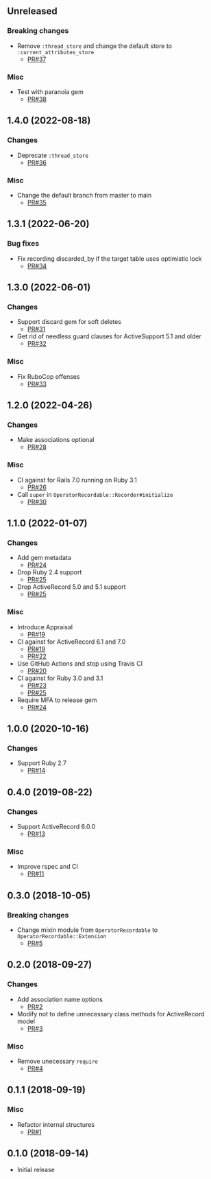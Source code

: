 ## Unreleased

### Breaking changes

* Remove `:thread_store` and change the default store to `:current_attributes_store`
  + [PR#37](https://github.com/yujideveloper/operator_recordable/pull/37)

### Misc

* Test with paranoia gem
  + [PR#38](https://github.com/yujideveloper/operator_recordable/pull/38)


## 1.4.0 (2022-08-18)

### Changes

* Deprecate `:thread_store`
  + [PR#36](https://github.com/yujideveloper/operator_recordable/pull/36)

### Misc

* Change the default branch from master to main
  + [PR#35](https://github.com/yujideveloper/operator_recordable/pull/35)


## 1.3.1 (2022-06-20)

### Bug fixes

* Fix recording discarded_by if the target table uses optimistic lock
  + [PR#34](https://github.com/yujideveloper/operator_recordable/pull/34)


## 1.3.0 (2022-06-01)

### Changes

* Support discard gem for soft deletes
  + [PR#31](https://github.com/yujideveloper/operator_recordable/pull/31)
* Get rid of needless guard clauses for ActiveSupport 5.1 and older
  + [PR#32](https://github.com/yujideveloper/operator_recordable/pull/32)

### Misc

* Fix RuboCop offenses
  + [PR#33](https://github.com/yujideveloper/operator_recordable/pull/33)


## 1.2.0 (2022-04-26)

### Changes

* Make associations optional
  + [PR#28](https://github.com/yujideveloper/operator_recordable/pull/28)

### Misc

* CI against for Rails 7.0 running on Ruby 3.1
  + [PR#26](https://github.com/yujideveloper/operator_recordable/pull/26)
* Call `super` in `OperatorRecordable::Recorder#initialize`
  + [PR#30](https://github.com/yujideveloper/operator_recordable/pull/30)


## 1.1.0 (2022-01-07)

### Changes

* Add gem metadata
  + [PR#24](https://github.com/yujideveloper/operator_recordable/pull/24)
* Drop Ruby 2.4 support
  + [PR#25](https://github.com/yujideveloper/operator_recordable/pull/25)
* Drop ActiveRecord 5.0 and 5.1 support
  + [PR#25](https://github.com/yujideveloper/operator_recordable/pull/25)

### Misc

* Introduce Appraisal
  + [PR#19](https://github.com/yujideveloper/operator_recordable/pull/19)
* CI against for ActiveRecord 6.1 and 7.0
  + [PR#19](https://github.com/yujideveloper/operator_recordable/pull/19)
  + [PR#22](https://github.com/yujideveloper/operator_recordable/pull/22)
* Use GitHub Actions and stop using Travis CI
  + [PR#20](https://github.com/yujideveloper/operator_recordable/pull/20)
* CI against for Ruby 3.0 and 3.1
  + [PR#23](https://github.com/yujideveloper/operator_recordable/pull/23)
  + [PR#25](https://github.com/yujideveloper/operator_recordable/pull/25)
* Require MFA to release gem
  + [PR#24](https://github.com/yujideveloper/operator_recordable/pull/24)


## 1.0.0 (2020-10-16)

### Changes

* Support Ruby 2.7
  + [PR#14](https://github.com/yujideveloper/operator_recordable/pull/14)


## 0.4.0 (2019-08-22)

### Changes

* Support ActiveRecord 6.0.0
  + [PR#13](https://github.com/yujideveloper/operator_recordable/pull/13)

### Misc

* Improve rspec and CI
  + [PR#11](https://github.com/yujideveloper/operator_recordable/pull/11)


## 0.3.0 (2018-10-05)

### Breaking changes

* Change mixin module from `OperatorRecordable` to `OperatorRecordable::Extension`
  + [PR#5](https://github.com/yujideveloper/operator_recordable/pull/5)


## 0.2.0 (2018-09-27)

### Changes

* Add association name options
  + [PR#2](https://github.com/yujideveloper/operator_recordable/pull/2)
* Modify not to define unnecessary class methods for ActiveRecord model
  + [PR#3](https://github.com/yujideveloper/operator_recordable/pull/3)

### Misc

* Remove unecessary `require`
  + [PR#4](https://github.com/yujideveloper/operator_recordable/pull/4)


## 0.1.1 (2018-09-19)

### Misc

* Refactor internal structures
  + [PR#1](https://github.com/yujideveloper/operator_recordable/pull/1)


## 0.1.0 (2018-09-14)

* Initial release
